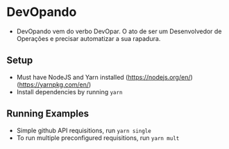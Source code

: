 # DevOpando

- DevOpando vem do verbo DevOpar. O ato de ser um Desenvolvedor de Operações e precisar automatizar a sua rapadura.

## Setup

- Must have NodeJS and Yarn installed (https://nodejs.org/en/) (https://yarnpkg.com/en/)
- Install dependencies by running `yarn`

## Running Examples

- Simple github API requisitions, run `yarn single`
- To run multiple preconfigured requisitions, run `yarn mult`
